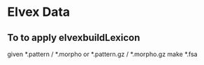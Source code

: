 Elvex Data
=====

To to apply elvexbuildLexicon
-------
given *.pattern / *.morpho or *.pattern.gz / *.morpho.gz
make *.fsa
